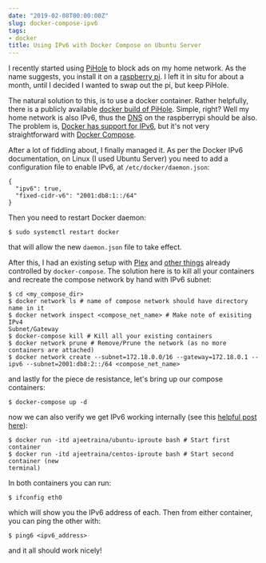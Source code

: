 ```yaml
---
date: "2019-02-08T00:00:00Z"
slug: docker-compose-ipv6
tags:
- docker
title: Using IPv6 with Docker Compose on Ubuntu Server
---
```


I recently started using [PiHole][] to block ads on my home network. As the name
suggests, you install it on a [raspberry pi][]. I left it in situ for about a 
month, until I decided I wanted to swap out the pi, but keep PiHole.

The natural solution to this, is to use a docker container. Rather helpfully, 
there is a publicly available [docker build of PiHole][pihole-docker]. Simple, 
right? Well my home network is also IPv6, thus the [DNS][] on the raspberrypi 
should be also. The problem is, [Docker has support for IPv6][ipv6], but it's 
not very straightforward with [Docker Compose][].

After a lot of fiddling about, I finally managed it. As per the Docker IPv6
documentation, on Linux (I used Ubuntu Server) you need to add a configuration
file to enable IPv6, at `/etc/docker/daemon.json`:

```
{
  "ipv6": true,
  "fixed-cidr-v6": "2001:db8:1::/64"
}
```
Then you need to restart Docker daemon:

`$ sudo systemctl restart docker`

that will allow the new `daemon.json` file to take effect.

After this, I had an existing setup with [Plex][] and [other things][] already
controlled by `docker-compose`. The solution here is to kill all your
containers and recreate the compose network by hand with IPv6 subnet:

```
$ cd <my_compose_dir>
$ docker network ls # name of compose network should have directory name in it
$ docker network inspect <compose_net_name> # Make note of exisiting IPv4
Subnet/Gateway
$ docker-compose kill # Kill all your existing containers
$ docker network prune # Remove/Prune the network (as no more containers are attached)
$ docker network create --subnet=172.18.0.0/16 --gateway=172.18.0.1 --ipv6 --subnet=2001:db8:2::/64 <compose_net_name>
```

and lastly for the piece de resistance, let's bring up our compose containers:

`$ docker-compose up -d`

now we can also verify we get IPv6 working internally (see this [helpful post
here][ipv6-blog]):
```
$ docker run -itd ajeetraina/ubuntu-iproute bash # Start first container
$ docker run -itd ajeetraina/centos-iproute bash # Start second container (new
terminal)
```

In both containers you can run: 

`$ ifconfig eth0` 

which will show you the IPv6 address of each. Then from either container, you 
can ping the other with:

`$ ping6 <ipv6_address>`

and it all should work nicely!

[PiHole]: https://pi-hole.net/
[raspberry pi]: https://raspberrypi.org/
[pihole-docker]: https://github.com/pi-hole/docker-pi-hole 
[Docker Compose]: https://docs.docker.com/compose/
[DNS]: https://en.wikipedia.org/wiki/Domain_Name_System
[ipv6]: https://docs.docker.com/v17.09/engine/userguide/networking/default_network/ipv6/
[ipv6-blog]: http://collabnix.com/enabling-ipv6-functionality-for-docker-and-docker-compose/
[Plex]: https://www.plex.tv/
[other things]: /self-host 
